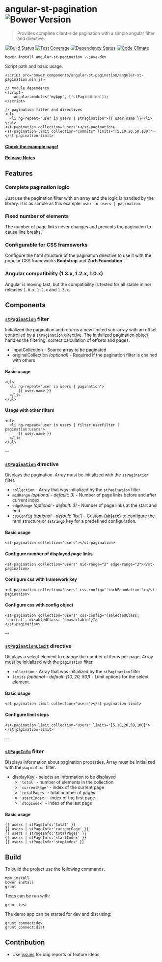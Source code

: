 # angular-st-pagination ![Bower Version](https://img.shields.io/bower/v/angular-st-pagination.svg)

> Provides complete client-side pagination with a simple angular filter and directive.

[![Build Status](https://img.shields.io/travis/tilmanpotthof/angular-st-pagination.svg)](https://travis-ci.org/tilmanpotthof/angular-st-pagination)
[![Test Coverage](https://img.shields.io/codeclimate/coverage/github/tilmanpotthof/angular-st-pagination.svg)](https://codeclimate.com/github/tilmanpotthof/angular-st-pagination)
[![Dependency Status](https://gemnasium.com/tilmanpotthof/angular-st-pagination.svg)](https://gemnasium.com/tilmanpotthof/angular-st-pagination)
[![Code Climate](https://img.shields.io/codeclimate/github/tilmanpotthof/angular-st-pagination.svg)](https://codeclimate.com/github/tilmanpotthof/angular-st-pagination)

    bower install angular-st-pagination --save-dev

Script path and basic usage.

    <script src="bower_components/angular-st-pagination/angular-st-pagination.min.js>

    // module dependency
    <script>
    	angular.modules('myApp', ['stPagination']);
    </script>

    // pagination filter and directives
    <ul>
      <li ng-repeat="user in users | stPagination">{{ user.name }}</li>
    </ul>
    <st-pagination collection="users"></st-pagination>
    <st-pagination-limit collection="commits" limits="[5,10,20,50,100]"></st-pagination-limit>

#### [Check the example page!](http://tilmanpotthof.github.io/angular-st-pagination/#/)

#### [Release Notes](ReleaseNotes.md)

## Features

### Complete pagination logic

Just use the pagination filter with an array and the logic is handled by the library. It is as simple as this example: `user in users | pagination`.

### Fixed number of elements

The number of page links never changes and prevents the pagination to cause line breaks.

### Configurable for CSS frameworks

Configure the html structure of the pagination directive to use it with the popular CSS frameworks
**Bootstrap** and **Zurb Foundation**.

### Angular compatibility (1.3.x, 1.2.x, 1.0.x)

Angular is moving fast, but the compatibility is tested for all stable minor releases `1.0.x`, `1.2.x` and `1.3.x`.


## Components

### [`stPagination`](http://tilmanpotthof.github.io/angular-st-pagination/docs/#/api/stPagination.filter:stPagination) filter

Initialized the pagination and returns a new limited sub-array with an offset controlled by a `stPagination` directive.
The initialized pagination object handles the filtering, correct calculation of offsets and pages.

* inputCollection - Source array to be paginated
* originalCollection *(optional)* - Required if the pagination filter is chained with others

#### Basic usage

    <ul>
      <li ng-repeat="user in users | pagination">
          {{ user.name }}
      </li>
    </ul>

#### Usage with other filters

    <ul>
      <li ng-repeat="user in users | filter:userFilter | pagination:users">
          {{ user.name }}
      </li>
    </ul>

--

### [`stPagination`](http://tilmanpotthof.github.io/angular-st-pagination/docs/#/api/stPagination.directive:stPagination) directive

Displays the pagination. Array must be initialized with the `stPagination` filter.

* `collection` - Array that was initialized by the `stPagination` filter
* `midRange` *(optional - default: 3)* - Number of page links before and after current index
* `edgeRange` *(optional - default: 3)* - Number of page links at the start and end
* `cssConfig` *(optional - default: 'list')* - Custom **`{object}`** to configure the html structure or **`{string}`** key for a predefined configuration.

#### Basic usage

    <st-pagination collection="users"></st-pagination>

#### Configure number of displayed page links

    <st-pagination collection="users" mid-range="2" edge-range="2"></st-pagination>

#### Configure css with framework key

    <st-pagination collection="users" css-config="'zurbFoundation'"></st-pagination>

#### Configure css with config object

    <st-pagination collection="users" css-config="{selectedClass: 'current', disabledClass: 'unavailable'}">
    </st-pagination>

--

### [`stPaginationLimit`](http://tilmanpotthof.github.io/angular-st-pagination/docs/#/api/stPagination.directive:stPaginationLimit) directive

Displays a select element to change the number of items per page.
Array must be initialized with the `pagination` filter.

* `collection` - Array that was initialized by the `stPagination` filter
* `limits` *(optional - default: [10, 20, 50])* - Limit options for the select element.

#### Basic usage

    <st-pagination-limit collection="users"></st-pagination-limit>

#### Configure limit steps

    <st-pagination-limit collection="users" limits="[5,10,20,50,100]"></st-pagination-limit>

--

### [`stPageInfo`](http://tilmanpotthof.github.io/angular-st-pagination/docs/#/api/stPagination.directive:stPageInfo) filter

Displays information about pagination properties.
Array must be initialized with the `pagination` filter. 

* displayKey - selects an information to be displayed
   * `'total'` - number of elements in the collection
   * `'currentPage'` - index of the current page
   * `'totalPages'` - total number of pages
   * `'startIndex'` - index of the first page
   * `'stopIndex'` - index of the last page

#### Basic usage

    {{ users | stPageInfo:'total' }}
    {{ users | stPageInfo:'currentPage' }}
    {{ users | stPageInfo:'totalPages' }}
    {{ users | stPageInfo:'startIndex' }}
    {{ users | stPageInfo:'stopIndex' }}

## Build

To build the project use the following commands.

    npm install
    bower install
    grunt

Tests can be run with:

    grunt test

The demo app can be started for dev and dist using:

    grunt connect:dev
    grunt connect:dist

## Contribution

* Use [issues](https://github.com/tilmanpotthof/angular-st-pagination/issues) for bug reports or feature ideas





